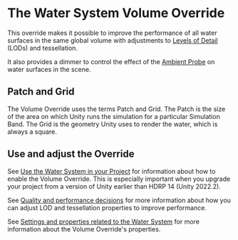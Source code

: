# The Water System Volume Override

This override makes it possible to improve the performance of all water surfaces in the same global volume with adjustments to [Levels of Detail](https://docs.unity3d.com/Manual/LevelOfDetail.html) (LODs) and tessellation.

It also provides a dimmer to control the effect of the [Ambient Probe](https://docs.unity3d.com/2022.2/Documentation/ScriptReference/RenderSettings-ambientProbe.html) on water surfaces in the scene.

## Patch and Grid
The Volume Override uses the terms Patch and Grid. The Patch is the size of the area on which Unity runs the simulation for a particular Simulation Band. The Grid is the geometry Unity uses to render the water, which is always a square.

## Use and adjust the Override

See [Use the Water System in your Project](WaterSystem-use.md) for information about how to enable the Volume Override. This is especially important when you upgrade your project from a version of Unity earlier than HDRP 14 (Unity 2022.2).

See [Quality and performance decisions](WaterSystem-QualityPerformance.md) for more information about how you can adjust LOD and tessellation properties to improve performance.

See [Settings and properties related to the Water System](WaterSystem-Properties.md#watervoloverride) for more information about the Volume Override's properties.


